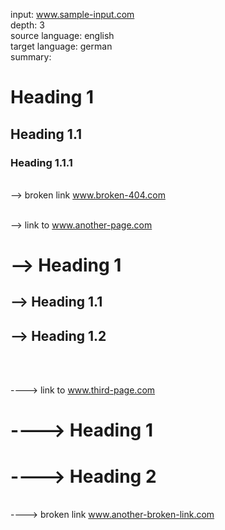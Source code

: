 input: <a>www.sample-input.com</a> 
<br>depth: 3
<br>source language: english
<br>target language: german
<br>summary: 
# Heading 1
## Heading 1.1
### Heading 1.1.1

<br>--> broken link <a>www.broken-404.com</a>

<br>--> link to <a>www.another-page.com</a>

# --> Heading 1
## --> Heading 1.1
## --> Heading 1.2

<br>

<br>----> link to <a>www.third-page.com</a>

# ----> Heading 1
# ----> Heading 2

<br>----> broken link <a>www.another-broken-link.com</a>